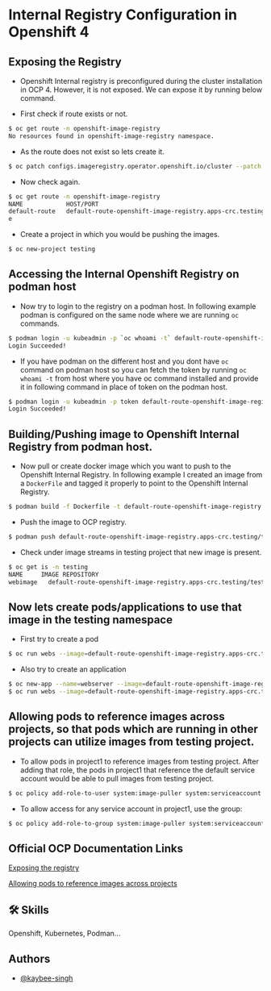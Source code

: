 
# Internal Registry Configuration in Openshift 4




## Exposing the Registry

- Openshift Internal registry is preconfigured during the cluster installation in OCP 4. However, it is not exposed. We can expose it by running below command.

- First check if route exists or not.

```bash
$ oc get route -n openshift-image-registry
No resources found in openshift-image-registry namespace. 
```
- As the route does not exist so lets create it.

```bash
$ oc patch configs.imageregistry.operator.openshift.io/cluster --patch '{"spec":{"defaultRoute":true}}' --type=merge
```

- Now check again.

```bash
$ oc get route -n openshift-image-registry
NAME            HOST/PORT                                                 PATH   SERVICES         PORT    TERMINATION   WILDCARD
default-route   default-route-openshift-image-registry.apps-crc.testing          image-registry   <all>   reencrypt     None
e
```
- Create a project in which you would be pushing the images.

```bash
$ oc new-project testing
```

## Accessing the Internal Openshift Registry on podman host

- Now try to login to the registry on a podman host. In following example podman is configured on the same node where we are running `oc` commands.


```bash
$ podman login -u kubeadmin -p `oc whoami -t` default-route-openshift-image-registry.apps-crc.testing
Login Succeeded!
```
- If you have podman on the different host and you dont have `oc` command on podman host so you can fetch the token by running `oc whoami -t`  from host where you have oc command installed and provide it in following command in place of token on the podman host.

```bash
$ podman login -u kubeadmin -p token default-route-openshift-image-registry.apps-crc.testing
Login Succeeded!
```

## Building/Pushing image to Openshift Internal Registry from podman host.

- Now pull or create docker image which you want to push to the Openshift Internal Registry. In following example I created an image from a `DockerFile` and tagged it properly to point to the Openshift Internal Registry.


```bash
$ podman build -f Dockerfile -t default-route-openshift-image-registry.apps-crc.testing/webimage:1
```

- Push the image to OCP registry.

```bash
$ podman push default-route-openshift-image-registry.apps-crc.testing/testingwebimage:01
```

- Check under image streams in testing project that new image is present.


```bash
$ oc get is -n testing
NAME     IMAGE REPOSITORY                                                         TAGS     UPDATED
webimage   default-route-openshift-image-registry.apps-crc.testing/testing/gymweb   1   1 minutes ago

```

## Now lets create pods/applications to use that image in the testing namespace

- First try to create a pod

```bash
$ oc run webs --image=default-route-openshift-image-registry.apps-crc.testing/testing/gymweb:1 -n testing

```

- Also try to create an application


```bash
$ oc new-app --name=webserver --image=default-route-openshift-image-registry.apps-crc.testing/testing/gymweb:01 -n testing
$ oc run webs --image=default-route-openshift-image-registry.apps-crc.testing/testing/gymweb:1 -n testing

```

## Allowing pods to reference images across projects, so that pods which are running in other projects can utilize images from testing project.

- To allow pods in project1 to reference images from testing project. After adding that role, the pods in project1 that reference the default service account would be able to pull images from testing project.

```bash
$ oc policy add-role-to-user system:image-puller system:serviceaccount:project1:default --namespace=testing

```

- To allow access for any service account in project1, use the group:

```bash
$ oc policy add-role-to-group system:image-puller system:serviceaccounts:project1 --namespace=testing

```
## Official OCP Documentation Links

[Exposing the registry](https://docs.openshift.com/container-platform/4.14/registry/securing-exposing-registry.html
)

[Allowing pods to reference images across projects](https://docs.openshift.com/container-platform/4.14/openshift_images/managing_images/using-image-pull-secrets.html)

## 🛠 Skills
Openshift, Kubernetes, Podman...


## Authors

- [@kaybee-singh](https://www.github.com/kaybee-singh)
